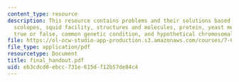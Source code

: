 ```yaml
---
content_type: resource
description: This resource contains problems and their solutions based on Euprymna
  scolopes, squid facility, structures and molecules, protein, yeast metabolic pathway,
  true or false, common genetic condition, and hypothetical chromosomal region.
file: https://ol-ocw-studio-app-production.s3.amazonaws.com/courses/7-014-introductory-biology-spring-2005/eb3cdcd0ebcc731e615df12b57de84c4_final_handout.pdf
file_type: application/pdf
resourcetype: Document
title: final_handout.pdf
uid: eb3cdcd0-ebcc-731e-615d-f12b57de84c4
---
```

